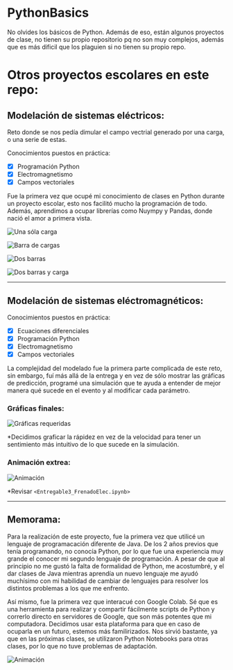 # PythonBasics
No olvides los básicos de Python. Además de eso, están algunos proyectos de clase, no tienen su propio repositorio pq no son muy complejos, además que es más dificil que los plaguien si no tienen su propio repo. 


# Otros proyectos escolares en este repo:

## Modelación de sistemas eléctricos:

Reto donde se nos pedía dimular el campo vectrial generado por una carga, o una serie de estas. 

Conocimientos puestos en práctica:
- [x] Programación Python
- [x] Electromagnetismo
- [x] Campos vectoriales

Fue la primera vez que ocupé mi conocimiento de clases en Python durante un proyecto escolar, esto nos facilitó mucho la programación de todo. Además, aprendimos a ocupar librerías como Nuympy y Pandas, donde nació el amor a primera vista. 

<img src="Captura de pantalla (1402).png"
     alt="Una sóla carga"
     style="float: center; margin-right: 10px;" />

<img src="Captura de pantalla (1403).png"
     alt="Barra de cargas"
     style="float: center; margin-right: 10px;" />

<img src="Captura de pantalla (1404).png"
     alt="Dos barras"
     style="float: center; margin-right: 10px;" />

<img src="Captura de pantalla (1405).png"
     alt="Dos barras y carga"
     style="float: center; margin-right: 10px;" />

***

## Modelación de sistemas eléctromagnéticos:

Conocimientos puestos en práctica:
- [x] Ecuaciones diferenciales
- [x] Programación Python
- [x] Electromagnetismo
- [x] Campos vectoriales

La complejidad del modelado fue la primera parte complicada de este reto, sin embargo, fuí más allá de la entrega y en vez de sólo mostrar las gráficas de predicción, programé una simulación que te ayuda a entender de mejor manera qué sucede en el evento y al modificar cada parámetro. 

### Gráficas finales:

<img src="Captura de pantalla (1400).png"
     alt="Gráficas requeridas"
     style="float: center; margin-right: 10px;" />

*Decidimos graficar la rápidez en vez de la velocidad para tener un sentimiento más intuitivo de lo que sucede en la simulación.

### Animación extrea:
<img src="Captura de pantalla (1401).png"
     alt="Animación"
     style="float: center; margin-right: 10px;" />

*Revisar `<Entregable3_FrenadoElec.ipynb>`


***

## Memorama:

Para la realización de este proyecto, fue la primera vez que utilicé un lenguaje de programacación diferente de Java. De los 2 años previos que tenía programando, no conocía Python, por lo que fue una experiencia muy grande el conocer mi segundo lenguaje de programación. A pesar de que al principio no me gustó la falta de formalidad de Python, me acostumbré, y el dar clases de Java mientras aprendía un nuevo lenguaje me ayudó muchísimo con mi habilidad de cambiar de lenguajes para resolver los distintos problemas a los que me enfrento.


Así mismo, fue la primera vez que interacué con Google Colab. Sé que es una herramienta para realizar y compartir fácilmente scripts de Python y correrlo directo en servidores de Google, que son más potentes que mi computadora. Decidimos usar esta plataforma para que en caso de ocuparla en un futuro, estemos más familirizados. Nos sirvió bastante, ya que en las próximas clases, se utilizaron Python Notebooks para otras clases, por lo que no tuve problemas de adaptación. 

<img src="Captura de pantalla (1406).png"
     alt="Animación"
     style="float: center; margin-right: 10px;" />
